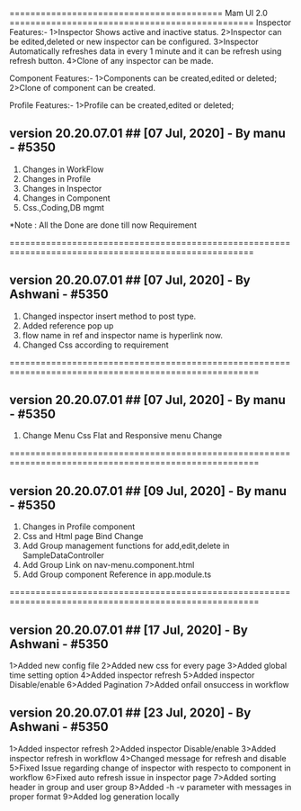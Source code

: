 ========================================= Mam UI 2.0 ===============================================
Inspector Features:-
1>Inspector Shows active and inactive status.
2>Inspector can be edited,deleted or new inspector can be configured.
3>Inspector Automatically refreshes data in every 1 minute and it can be refresh using refresh button.
4>Clone of any inspector can be made.


Component Features:-
1>Components can be created,edited or deleted;
2>Clone of component can be created.

Profile Features:-
1>Profile can be created,edited or deleted;



## version 20.20.07.01 ## [07 Jul, 2020] - By manu - #5350
1. Changes in WorkFlow
2. Changes in Profile
3. Changes in Inspector
4. Changes in Component
5. Css.,Coding,DB mgmt

*Note : All the Done are done till now Requirement

=====================================================================================================

## version 20.20.07.01 ## [07 Jul, 2020] - By Ashwani - #5350
1. Changed inspector insert method to post type.
2. Added reference pop up 
3. flow name in ref and inspector name is hyperlink now.
4. Changed Css according to requirement

======================================================================================================

## version 20.20.07.01 ## [07 Jul, 2020] - By manu - #5350
1. Change Menu Css Flat and Responsive menu Change

======================================================================================================

## version 20.20.07.01 ## [09 Jul, 2020] - By manu - #5350
1. Changes in Profile component
2. Css and Html page Bind Change
3. Add Group management functions for add,edit,delete in SampleDataController
4. Add Group Link on nav-menu.component.html
5. Add Group component Reference in app.module.ts


======================================================================================================

## version 20.20.07.01 ## [17 Jul, 2020] - By Ashwani - #5350
1>Added new config file
2>Added new css for every page
3>Added global time setting option
4>Added inspector refresh
5>Added inspector Disable/enable
6>Added Pagination
7>Added onfail onsuccess in workflow

## version 20.20.07.01 ## [23 Jul, 2020] - By Ashwani - #5350
1>Added inspector refresh
2>Added inspector Disable/enable
3>Added inspector refresh in workflow
4>Changed message for refresh and disable
5>Fixed Issue regarding change of inspector with respecto to component in workflow
6>Fixed auto refresh issue in inspector page
7>Added sorting header in group and user group
8>Added -h -v parameter with messages in proper format
9>Added log generation locally

